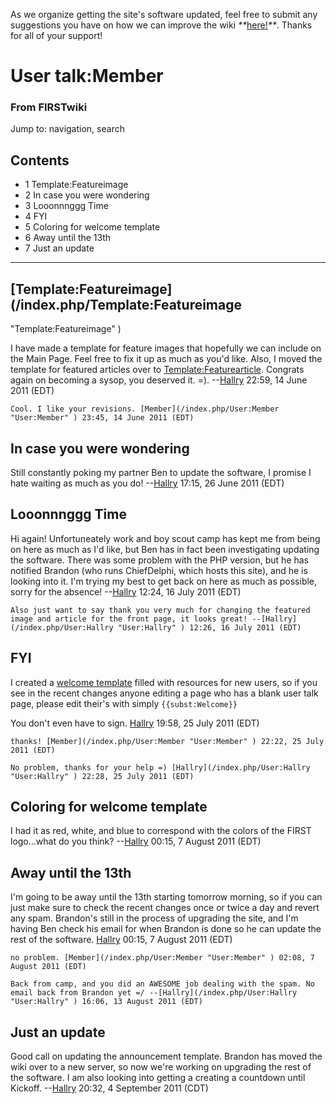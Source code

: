 As we organize getting the site's software updated, feel free to submit any
suggestions you have on how we can improve the wiki
_**_[here!](/index.php/User:Hallry/Suggestions "User:Hallry/Suggestions"
)_**_. Thanks for all of your support!

# User talk:Member

### From FIRSTwiki

Jump to: navigation, search

## Contents

  * 1 Template:Featureimage
  * 2 In case you were wondering
  * 3 Looonnnggg Time
  * 4 FYI
  * 5 Coloring for welcome template
  * 6 Away until the 13th
  * 7 Just an update  
---  
  

##  [Template:Featureimage](/index.php/Template:Featureimage
"Template:Featureimage" )

I have made a template for feature images that hopefully we can include on the
Main Page. Feel free to fix it up as much as you'd like. Also, I moved the
template for featured articles over to
[Template:Featurearticle](/index.php/Template:Featurearticle
"Template:Featurearticle" ). Congrats again on becoming a sysop, you deserved
it. =). --[Hallry](/index.php/User:Hallry "User:Hallry" ) 22:59, 14 June 2011
(EDT)

    Cool. I like your revisions. [Member](/index.php/User:Member "User:Member" ) 23:45, 14 June 2011 (EDT) 


##  In case you were wondering

Still constantly poking my partner Ben to update the software, I promise I
hate waiting as much as you do! --[Hallry](/index.php/User:Hallry
"User:Hallry" ) 17:15, 26 June 2011 (EDT)


##  Looonnnggg Time

Hi again! Unfortuneately work and boy scout camp has kept me from being on
here as much as I'd like, but Ben has in fact been investigating updating the
software. There was some problem with the PHP version, but he has notified
Brandon (who runs ChiefDelphi, which hosts this site), and he is looking into
it. I'm trying my best to get back on here as much as possible, sorry for the
absence! --[Hallry](/index.php/User:Hallry "User:Hallry" ) 12:24, 16 July 2011
(EDT)

    Also just want to say thank you very much for changing the featured image and article for the front page, it looks great! --[Hallry](/index.php/User:Hallry "User:Hallry" ) 12:26, 16 July 2011 (EDT) 


##  FYI

I created a [welcome template](/index.php/Template:Welcome "Template:Welcome"
) filled with resources for new users, so if you see in the recent changes
anyone editing a page who has a blank user talk page, please edit their's with
simply `{{subst:Welcome}}`

You don't even have to sign. [Hallry](/index.php/User:Hallry "User:Hallry" )
19:58, 25 July 2011 (EDT)

    thanks! [Member](/index.php/User:Member "User:Member" ) 22:22, 25 July 2011 (EDT) 

    No problem, thanks for your help =) [Hallry](/index.php/User:Hallry "User:Hallry" ) 22:28, 25 July 2011 (EDT) 


##  Coloring for welcome template

I had it as red, white, and blue to correspond with the colors of the FIRST
logo...what do you think? --[Hallry](/index.php/User:Hallry "User:Hallry" )
00:15, 7 August 2011 (EDT)


##  Away until the 13th

I'm going to be away until the 13th starting tomorrow morning, so if you can
just make sure to check the recent changes once or twice a day and revert any
spam. Brandon's still in the process of upgrading the site, and I'm having Ben
check his email for when Brandon is done so he can update the rest of the
software. [Hallry](/index.php/User:Hallry "User:Hallry" ) 00:15, 7 August 2011
(EDT)

    no problem. [Member](/index.php/User:Member "User:Member" ) 02:08, 7 August 2011 (EDT) 

    Back from camp, and you did an AWESOME job dealing with the spam. No email back from Brandon yet =/ --[Hallry](/index.php/User:Hallry "User:Hallry" ) 16:06, 13 August 2011 (EDT) 


##  Just an update

Good call on updating the announcement template. Brandon has moved the wiki
over to a new server, so now we're working on upgrading the rest of the
software. I am also looking into getting a creating a countdown until Kickoff.
--[Hallry](/index.php/User:Hallry "User:Hallry" ) 20:32, 4 September 2011
(CDT)

